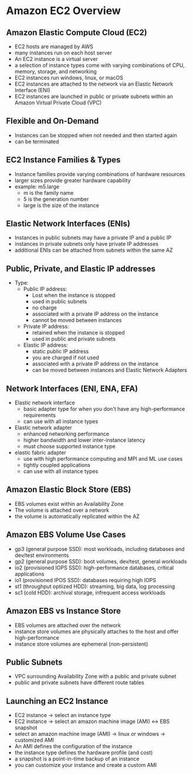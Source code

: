 # Amazon EC2 Overview

## Amazon Elastic Compute Cloud (EC2)

- EC2 hosts are managed by AWS
- many instances run on each host server
- An EC2 instance is a virtual server
- a selection of instance types come with varying combinations of CPU, memory, storage, and networking
- EC2 instances run windows, linux, or macOS
- EC2 instances are attached to the network via an Elastic Network Interface (ENI)
- EC2 instances are launched in public or private subnets within an Amazon Virtual Private Cloud (VPC)

## Flexible and On-Demand

- Instances can be stopped when not needed and then started again
- can be terminated

## EC2 Instance Families & Types

- Instance families provide varying combinations of hardware resources
- larger sizes provide greater hardware capability
- example: m5.large
  - m is the family name
  - 5 is the generation number
  - large is the size of the instance

## Elastic Network Interfaces (ENIs)

- Instances in public subnets may have a private IP and a public IP
- instances in private subnets only have private IP addresses
- additional ENIs can be attached from subnets within the same AZ

## Public, Private, and Elastic IP addresses

- Type:
  - Public IP address:
    - Lost when the instance is stopped
    - used in public subnets
    - no charge
    - associated with a private IP address on the instance
    - cannot be moved between instances
  - Private IP address:
    - retained when the instance is stopped
    - used in public and private subnets
  - Elastic IP address:
    - static public IP address
    - you are charged if not used
    - associated with a private IP address on the instance
    - can be moved between instances and Elastic Network Adapters

## Network Interfaces (ENI, ENA, EFA)

- Elastic network interface
  - basic adapter type for when you don't have any high-performance requirements
  - can use with all instance types
- Elastic network adapter
  - enhanced networking performance
  - higher bandwidth and lower inter-instance latency
  - must choose supported instance type
- elastic fabric adapter
  - use with high performance computing and MPI and ML use cases
  - tightly coupled applications
  - can use with all instance types

## Amazon Elastic Block Store (EBS)

- EBS volumes exist within an Availability Zone
- The volume is attached over a network
- the volume is automatically replicated within the AZ

## Amazon EBS Volume Use Cases

- gp3 (general purpose SSD): most workloads, including databases and dev/test environments
- gp2 (general purpose SSD): boot volumes, dev/test, general workloads
- io2 (provisioned IOPS SSD): high-performance databases, critical applications
- io1 (provisioned IPOS SSD): databases requiring high IOPS
- st1 (throughput optiized HDD): streaming, big data, log processing
- sc1 (cold HDD): archival storage, infrequent access workloads

## Amazon EBS vs Instance Store

- EBS volumes are attached over the network
- instance store volumes are physically attaches to the host and offer high-performance
- instance store volumes are ephemeral (non-persistent)

## Public Subnets

- VPC surrounding Availability Zone with a public and private subnet
- public and private subnets have different route tables

## Launching an EC2 Instance

- EC2 instance -> select an instance type
- EC2 instance -> select an amazon machine image (AMI) <-> EBS snapshot
- select an amazon machine image (AMI) -> linux or windows -> customized AMI
- An AMI defines the configuration of the instance
- the instance type defines the hardware profile (and cost)
- a snapshot is a point-in-time backup of an instance
- you can customize your instance and create a custom AMI
